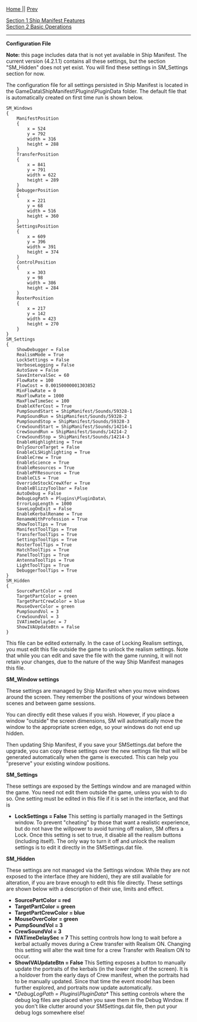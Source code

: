 [Home ](https://github.com/PapaJoesSoup/ShipManifest/wiki)|| [Prev ](https://github.com/PapaJoesSoup/ShipManifest/wiki/2.3-Resource-Transfers)

[Section 1 Ship Manifest Features](https://github.com/PapaJoesSoup/ShipManifest/wiki/1.0---Ship-Manifest-Features)  
[Section 2 Basic Operations](https://github.com/PapaJoesSoup/ShipManifest/wiki/2.0---Basic-Operation)  
***

**Configuration File**

**Note:** this page includes data that is not yet available in Ship Manifest.  The current version (4.2.1.1) contains all these settings, but the section "SM_Hidden" does not yet exist.  You will find these settings in SM_Settings section for now.

The configuration file for all settings persisted in Ship Manifest is located in the GameData\ShipManifest\Plugins\PluginData folder.  The default file that is automatically created on first time run is shown below.

	SM_Windows
	{
		ManifestPosition
		{
			x = 524
			y = 792
			width = 316
			height = 288
		}
		TransferPosition
		{
			x = 841
			y = 791
			width = 622
			height = 289
		}
		DebuggerPosition
		{
			x = 221
			y = 68
			width = 516
			height = 360
		}
		SettingsPosition
		{
			x = 609
			y = 396
			width = 391
			height = 374
		}
		ControlPosition
		{
			x = 303
			y = 98
			width = 386
			height = 284
		}
		RosterPosition
		{
			x = 217
			y = 142
			width = 423
			height = 270
		}
	}
	SM_Settings
	{
		ShowDebugger = False
		RealismMode = True
		LockSettings = False
		VerboseLogging = False
		AutoSave = False
		SaveIntervalSec = 60
		FlowRate = 100
		FlowCost = 0.00150000001303852
		MinFlowRate = 0
		MaxFlowRate = 1000
		MaxFlowTimeSec = 100
		EnableXferCost = True
		PumpSoundStart = ShipManifest/Sounds/59328-1
		PumpSoundRun = ShipManifest/Sounds/59328-2
		PumpSoundStop = ShipManifest/Sounds/59328-3
		CrewSoundStart = ShipManifest/Sounds/14214-1
		CrewSoundRun = ShipManifest/Sounds/14214-2
		CrewSoundStop = ShipManifest/Sounds/14214-3
		EnableHighlighting = True
		OnlySourceTarget = False
		EnableCLSHighlighting = True
		EnableCrew = True
		EnableScience = True
		EnableResources = True
		EnablePFResources = True
		EnableCLS = True
		OverrideStockCrewXfer = True
		EnableBlizzyToolbar = False
		AutoDebug = False
		DebugLogPath = Plugins\PluginData\
		ErrorLogLength = 1000
		SaveLogOnExit = False
		EnableKerbalRename = True
		RenameWithProfession = True
		ShowToolTips = True
		ManifestToolTips = True
		TransferToolTips = True
		SettingsToolTips = True
		RosterToolTips = True
		HatchToolTips = True
		PanelToolTips = True
		AntennaToolTips = True
		LightToolTips = True
		DebuggerToolTips = True
	}
	SM_Hidden
	{
		SourcePartColor = red
		TargetPartColor = green
		TargetPartCrewColor = blue
		MouseOverColor = green
		PumpSoundVol = 3
		CrewSoundVol = 3
		IVATimeDelaySec = 7
		ShowIVAUpdateBtn = False
	}

This file can be edited externally.  In the case of Locking Realism settings, you must edit this file outside the game to unlock the realism settings.  Note that while you can edit and save the file with the game running, it will not retain your changes, due to the nature of the way Ship Manifest manages this file.

**SM_Window settings**

These settings are managed by Ship Manifest when you move windows around the screen.  They remember the positions of your windows between scenes and between game sessions.

You can directly edit these values if you wish.  However, if you place a window "outside" the screen dimensions, SM will automatically move the window to the appropriate screen edge, so your windows do not end up hidden.

Then updating Ship Manifest, if you save your SMSettings.dat before the upgrade, you can copy these settings over the new settings file that will be generated automatically when the game is executed.  This can help you "preserve" your existing window positions.

**SM_Settings**

These settings are exposed by the Settings window and are managed within the game.   You need not edit them outside the game, unless you wish to do so.  One setting must be edited in this file if it is set in the interface, and that is 

* **LockSettings = False** This setting is partially managed in the Settings window.  To prevent "cheating" by those that want a realistic experience, but do not have the willpower to avoid turning off realism, SM offers a Lock.  Once this setting is set to true, it disable all the realism buttons (including itself).  The only way to turn it off and unlock the realism settings is to edit it directly in the SMSettings.dat file.

**SM_Hidden**

These settings are not managed via the Settings window.  While they are not exposed to the interface (they are hidden), they are still available for alteration, if you are brave enough to edit this file directly.
These settings are shown below with a description of their use, limits and effect.

* **SourcePartColor = red**
* **TargetPartColor = green**
* **TargetPartCrewColor = blue**
* **MouseOverColor = green**
* **PumpSoundVol = 3**
* **CrewSoundVol = 3**
* **IVATimeDelaySec = 7**  This setting controls how long to wait before a kerbal actually moves during a Crew transfer with Realism ON.  Changing this setting will alter the wait time for a crew Transfer with Realism ON to occur.
* **ShowIVAUpdateBtn = False**  This Setting exposes a button to manually update the portraits of the kerbals (in the lower right of the screen).  It is a holdover from the early days of Crew manifest, when the portraits had to be manually updated.   Since that time the event model has been further explored, and portraits now update automatically.
* **DebugLogPath = Plugins\PluginData\**  This setting controls where the debug log files are placed when you save them in the Debug Window.  If you don't like clutter around your SMSettings.dat file, then put your debug logs somewhere else!


